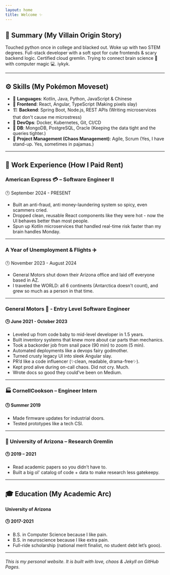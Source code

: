 ```yaml
---
layout: home
title: Welcome ✨
---
```


## 🧠 Summary (My Villain Origin Story)
Touched python once in college and blacked out. Woke up with two STEM degrees.
Full-stack developer with a soft spot for cute frontends & scary backend logic. Certified cloud gremlin. Trying to connect brain science 🧠 with computer magic 💻. iykyk.

---

## ⚙️ Skills (My Pokémon Moveset)

- 🧃 **Languages**: Kotlin, Java, Python, JavaScript & Chinese
- 🎨 **Frontend**: React, Angular, TypeScript (Making pixels slay)
- 🏗️ **Backend**: Spring Boot, Node.js, REST APIs (Writing microservices that don't cause me microstress)
- 🚀 **DevOps**: Docker, Kubernetes, Git, CI/CD 
- 🧠 **DB**: MongoDB, PostgreSQL, Oracle (Keeping the data tight and the queries tighter.)
- 🧩 **Project Management (Chaos Management)**: Agile, Scrum (Yes, I have stand-up. Yes, sometimes in pajamas.)

---

## 💼 Work Experience (How I Paid Rent)

### American Express 💳 – Software Engineer II
🕒 September 2024 - PRESENT
- Built an anti-fraud, anti money-laundering system so spicy, even scammers cried.
- Dropped clean, reusable React components like they were hot - now the UI behaves better than most people.
- Spun up Kotlin microservices that handled real-time risk faster than my brain handles Monday.

---

### A Year of Unemployment & Flights ✈️
🕒 November 2023 - August 2024
- General Motors shut down their Arizona office and laid off everyone based in AZ. 
- I traveled the WORLD: all 6 continents (Antarctica doesn't count), and grew so much as a person in that time.

---

### General Motors 🚗 - Entry Level Software Engineer
#### 🕒 June 2021 - October 2023
- Leveled up from code baby to mid-level developer in 1.5 years.
- Built inventory systems that knew more about car parts than mechanics.
- Took a backorder job from snail pace (90 min) to zoom (5 min).
- Automated deployments like a devops fairy godmother.
- Turned crusty legacy UI into sleek Angular slay.
- PR’d like a code influencer (✨clean, readable, drama-free✨).
- Kept prod alive during on-call chaos. Did not cry. Much.
- Wrote docs so good they could’ve been on Medium.

---

### 🏭 CornellCookson – Engineer Intern 
#### 🕒 Summer 2019
- Made firmware updates for industrial doors.
- Tested prototypes like a tech CSI.

---

### 🧪 University of Arizona – Research Gremlin 
#### 🕒 2019 – 2021
- Read academic papers so you didn’t have to.
- Built a big ol' catalog of code + data to make research less gatekeepy.

---

## 🎓 Education (My Academic Arc)

#### **University of Arizona** 
#### 🕒 2017-2021
- B.S. in Computer Science because I like pain.
- B.S. in neuroscience because I like extra pain.
- Full-ride scholarship (national merit finalist, no student debt let’s gooo).

---

######  This is my personal website. It is built with love, chaos & Jekyll on GitHub Pages.
